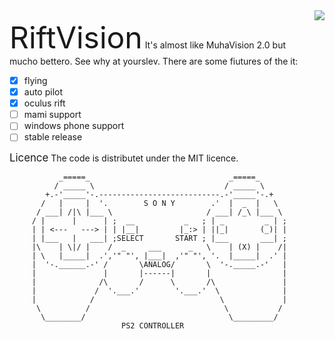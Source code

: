 <img src="http://static.iconsplace.com/icons/preview/orange/approval-256.png" align="right">

<font size=7>RiftVision</font>
It's almost like MuhaVision 2.0 but mucho bettero. See why at yourslev. There are some fiutures of the it:

- [x] flying
- [x] auto pilot
- [x] oculus rift
- [ ] mami support
- [ ] windows phone support
- [ ] stable release

<big>Licence</big>
The code is distributet under the MIT licence.


               _=====_                               _=====_
              / _____ \                             / _____ \
            +.-'_____'-.---------------------------.-'_____'-.+
           /   |     |  '.        S O N Y        .'  |  _  |   \
          / ___| /|\ |___ \                     / ___| /_\ |___ \
         / |      |      | ;  __           _   ; | _         _ | ;
         | | <---   ---> | | |__|         |_:> | ||_|       (_)| |
         | |___   |   ___| ;SELECT       START ; |___       ___| ;
         |\    | \|/ |    /  _     ___      _   \    | (X) |    /|
         | \   |_____|  .','" "', |___|  ,'" "', '.  |_____|  .' |
         |  '-.______.-' /       \ANALOG/       \  '-._____.-'   |
         |               |       |------|       |                |
         |              /\       /      \       /\               |
         |             /  '.___.'        '.___.'  \              |
         |            /                            \             |
          \          /                              \           /
           \________/                                \_________/
                             PS2 CONTROLLER
